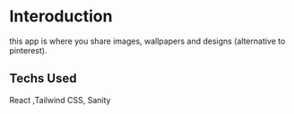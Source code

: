 # Interoduction 
this app is where you share images, wallpapers and designs (alternative to pinterest).

## Techs Used
React ,Tailwind CSS, Sanity
